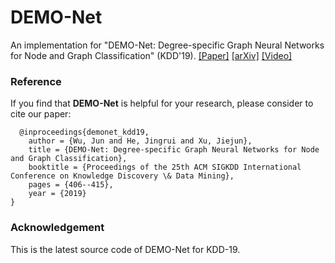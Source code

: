 # DEMO-Net
An implementation for "DEMO-Net: Degree-specific Graph Neural Networks for Node and Graph Classification" (KDD'19). [[Paper]](https://dl.acm.org/citation.cfm?id=3330950) [[arXiv]](https://arxiv.org/pdf/1906.02319.pdf) [[Video]](https://www.youtube.com/watch?v=xXrHlpb9pno)

### Reference
If you find that **DEMO-Net** is helpful for your research, please consider to cite our paper:

	  @inproceedings{demonet_kdd19,
 		author = {Wu, Jun and He, Jingrui and Xu, Jiejun},
 		title = {DEMO-Net: Degree-specific Graph Neural Networks for Node and Graph Classification},
 		booktitle = {Proceedings of the 25th ACM SIGKDD International Conference on Knowledge Discovery \& Data Mining},
 		pages = {406--415},
 		year = {2019}
	}


### Acknowledgement
This is the latest source code of DEMO-Net for KDD-19.
